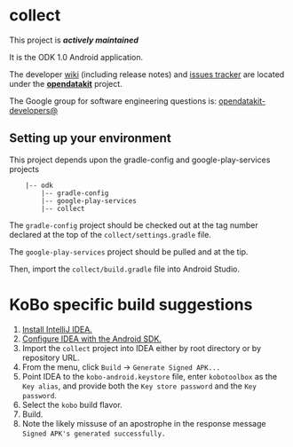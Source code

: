 # collect

This project is __*actively maintained*__

It is the ODK 1.0 Android application.

The developer [wiki](https://github.com/opendatakit/opendatakit/wiki) (including release notes) and
[issues tracker](https://github.com/opendatakit/opendatakit/issues) are located under
the [**opendatakit**](https://github.com/opendatakit/opendatakit) project.

The Google group for software engineering questions is: [opendatakit-developers@](https://groups.google.com/forum/#!forum/opendatakit-developers)

## Setting up your environment

This project depends upon the gradle-config and google-play-services projects


        |-- odk
            |-- gradle-config
            |-- google-play-services
            |-- collect

The `gradle-config` project should be checked out at the tag number declared at the 
top of the `collect/settings.gradle` file.

The `google-play-services` project should be pulled and at the tip.

Then, import the `collect/build.gradle` file into Android Studio.

# KoBo specific build suggestions

1. [Install IntelliJ IDEA.](https://www.jetbrains.com/idea/features/android.html)
1. [Configure IDEA with the Android SDK.](https://www.jetbrains.com/idea/help/getting-started-with-android-development.html)
1. Import the `collect` project into IDEA either by root directory or by repository URL.
1. From the menu, click `Build` -> `Generate Signed APK...`
1. Point IDEA to the `kobo-android.keystore` file, enter `kobotoolbox` as the `Key alias`, and provide both the `Key store password` and the `Key password`.
1. Select the `kobo` build flavor.
1. Build.
1. Note the likely missuse of an apostrophe in the response message `Signed APK's generated successfully.`
